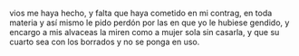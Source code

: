vios me haya hecho, y falta que haya cometido en mi contrag, en toda materia y así mismo le pido perdón por las en que yo le hubiese gendido, y encargo a mis alvaceas la miren como a mujer sola sin casarla, y que su cuarto sea con los borrados y no se ponga en uso.
